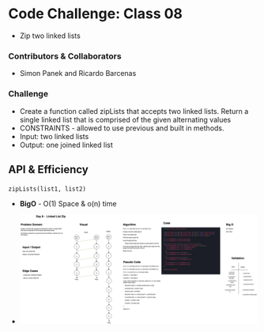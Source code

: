 # Code Challenge: Class 08

+ Zip two linked lists

### Contributors & Collaborators

+ Simon Panek and Ricardo Barcenas

### Challenge

+ Create a function called zipLists that accepts two linked lists. Return a single linked list that is comprised of the given alternating values
+ CONSTRAINTS - allowed to use previous and built in methods.
+ Input: two linked lists
+ Output: one joined linked list


## API & Efficiency

`zipLists(list1, list2)`

+ **BigO** - O(1) Space & o(n) time

+ ![zipLists](assets/401-cc-08-whiteboard.png)